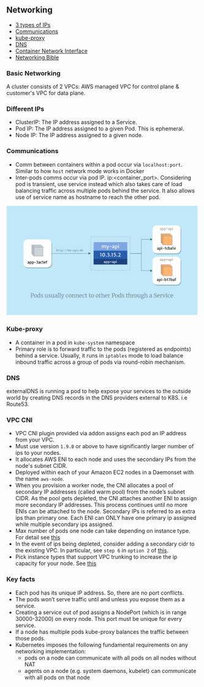 ## Networking

- [3 types of IPs](#different-ips)
- [Communications](#communications)
- [kube-proxy](#kube-proxy)
- [DNS](#dns)
- [Container Network Interface](#CNI)
- [Networking Bible](https://medium.com/google-cloud/understanding-kubernetes-networking-services-f0cb48e4cc82)

### Basic Networking

A cluster consists of 2 VPCs: AWS managed VPC for control plane & customer's VPC for data plane.

### Different IPs

- ClusterIP: The IP address assigned to a Service.
- Pod IP: The IP address assigned to a given Pod. This is ephemeral.
- Node IP: The IP address assigned to a given node.

### Communications

- Comm between containers within a pod occur via `localhost:port`. Similar to how `host` network mode works in Docker
- Inter-pods comms occur via pod IP. ip:<container_port>. Considering pod is transient, use service instead which also takes care of load balancing traffic across multiple pods behind the service. It also allows use of service name as hostname to reach the other pod.

[<img src="./inter-pod-comm.png" width="500"/>](./inter-pod-comm.png)

### Kube-proxy

- A container in a pod in `kube-system` namespace
- Primary role is to forward traffic to the pods (registered as endpoints) behind a service. Usually, it runs in `iptables` mode to load balance inbound traffic across a group of pods via round-robin mechanism.

### DNS

externalDNS is running a pod to help expose your services to the outside world by creating DNS records in the DNS providers external to K8S. i.e Route53.

### VPC CNI

- VPC CNI plugin provided via addon assigns each pod an IP address from your VPC.
- Must use version `1.9.0` or above to have significantly larger number of ips to your nodes.
- It allocates AWS ENI to each node and uses the secondary IPs from the node's subnet CIDR.
- Deployed within each of your Amazon EC2 nodes in a Daemonset with the name `aws-node`.
- When you provision a worker node, the CNI allocates a pool of secondary IP addresses (called warm pool) from the node’s subnet CIDR. As the pool gets depleted, the CNI attaches another ENI to assign more secondary IP addresses. This process continues until no more ENIs can be attached to the node. Secondary IPs is referred to as extra ips than primary one. Each ENI can ONLY have one primary ip assigned while multiple secondary ips assigned.
- Max number of pods one node can take depending on instance type. For detail see [this](https://github.com/awslabs/amazon-eks-ami/blob/master/files/eni-max-pods.txt)
- In the event of ips being depleted, consider adding a secondary cidr to the existing VPC. In particular, see `step 6` in `option 2` of [this](https://aws.amazon.com/blogs/containers/optimize-ip-addresses-usage-by-pods-in-your-amazon-eks-cluster/).
- Pick instance types that support VPC trunking to increase the ip capacity for your node. See [this](https://docs.aws.amazon.com/AmazonECS/latest/developerguide/container-instance-eni.html#eni-trunking-supported-instance-types)

### Key facts

- Each pod has its unique IP address. So, there are no port conflicts.
- The pods won’t serve traffic until and unless you expose them as a service.
- Creating a service out of pod assigns a NodePort (which is in range 30000-32000) on every node. This port must be unique for every service.
- If a node has multiple pods kube-proxy balances the traffic between those pods.
- Kubernetes imposes the following fundamental requirements on any networking implementation:
  - pods on a node can communicate with all pods on all nodes without NAT
  - agents on a node (e.g. system daemons, kubelet) can communicate with all pods on that node
